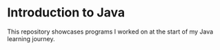 # Introduction to Java
This repository showcases programs I worked on at the start of my Java learning journey. 
